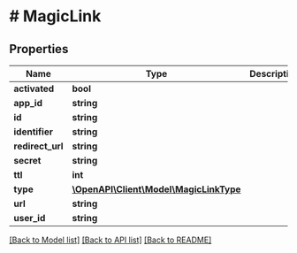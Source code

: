# # MagicLink

## Properties

Name | Type | Description | Notes
------------ | ------------- | ------------- | -------------
**activated** | **bool** |  |
**app_id** | **string** |  |
**id** | **string** |  |
**identifier** | **string** |  |
**redirect_url** | **string** |  |
**secret** | **string** |  |
**ttl** | **int** |  |
**type** | [**\OpenAPI\Client\Model\MagicLinkType**](MagicLinkType.md) |  |
**url** | **string** |  |
**user_id** | **string** |  |

[[Back to Model list]](../../README.md#models) [[Back to API list]](../../README.md#endpoints) [[Back to README]](../../README.md)
